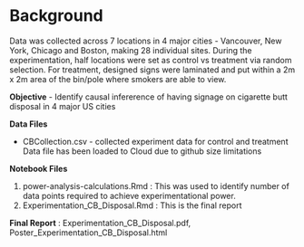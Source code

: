 # Background
Data was collected across 7 locations in 4 major cities - Vancouver, New York, Chicago and Boston, making 28 individual sites. During the experimentation, half locations were set as control vs treatment via random selection. For treatment, designed signs were laminated and put within a 2m x 2m area of the bin/pole where smokers are able to view. 

**Objective** - Identify causal infererence of having signage on cigarette butt disposal in 4 major US cities

**Data Files**

* CBCollection.csv - collected experiment data for control and treatment
Data file has been loaded to Cloud due to github size limitations


**Notebook Files**
1. power-analysis-calculations.Rmd : This was used to identify number of data points required to achieve experimentational power.
2. Experimentation_CB_Disposal.Rmd : This is the final report



**Final Report** : Experimentation_CB_Disposal.pdf, Poster_Experimentation_CB_Disposal.html
